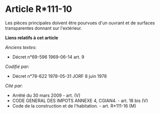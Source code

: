 # Article R*111-10

Les pièces principales doivent être pourvues d'un ouvrant et de surfaces transparentes donnant sur l'extérieur.

**Liens relatifs à cet article**

_Anciens textes_:

  - Décret n°69-596 1969-06-14 art. 9

_Codifié par_:

  - Décret n°78-622 1978-05-31 JORF 8 juin 1978

_Cité par_:

  - Arrêté du 30 mars 2009 - art. (V)
  - CODE GENERAL DES IMPOTS ANNEXE 4, CGIAN4. - art. 18 bis (V)
  - Code de la construction et de l'habitation. - art. R*111-16 (M)
